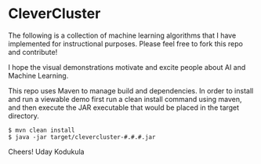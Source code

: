 CleverCluster
=============

The following is a collection of machine learning algorithms that I have implemented for instructional purposes. Please feel free to fork this repo and contribute!

I hope the visual demonstrations motivate and excite people about AI and Machine Learning.

This repo uses Maven to manage build and dependencies. In order to install and run a viewable demo first run a clean install command using maven, and then execute the JAR executable that would be placed in the target directory.

```
$ mvn clean install
$ java -jar target/clevercluster-#.#.#.jar
```

Cheers!
Uday Kodukula


